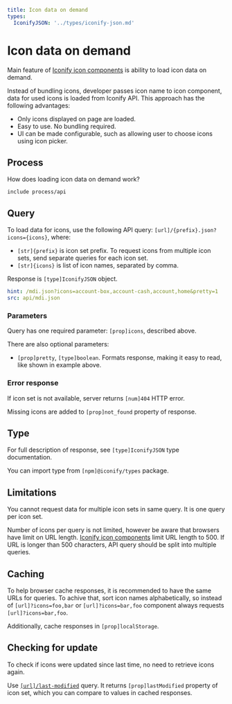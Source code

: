 ```yaml
title: Icon data on demand
types:
  IconifyJSON: '../types/iconify-json.md'
```

# Icon data on demand

Main feature of [Iconify icon components](../icon-components/index.md) is ability to load icon data on demand.

Instead of bundling icons, developer passes icon name to icon component, data for used icons is loaded from Iconify API. This approach has the following advantages:

- Only icons displayed on page are loaded.
- Easy to use. No bundling required.
- UI can be made configurable, such as allowing user to choose icons using icon picker.

## Process

How does loading icon data on demand work?

`include process/api`

## Query

To load data for icons, use the following API query: `[url]/{prefix}.json?icons={icons}`, where:

- `[str]{prefix}` is icon set prefix. To request icons from multiple icon sets, send separate queries for each icon set.
- `[str]{icons}` is list of icon names, separated by comma.

Response is `[type]IconifyJSON` object.

```yaml
hint: /mdi.json?icons=account-box,account-cash,account,home&pretty=1
src: api/mdi.json
```

### Parameters

Query has one required parameter: `[prop]icons`, described above.

There are also optional parameters:

- `[prop]pretty`, `[type]boolean`. Formats response, making it easy to read, like shown in example above.

### Error response

If icon set is not available, server returns `[num]404` HTTP error.

Missing icons are added to `[prop]not_found` property of response.

## Type

For full description of response, see `[type]IconifyJSON` type documentation.

You can import type from `[npm]@iconify/types` package.

## Limitations

You cannot request data for multiple icon sets in same query. It is one query per icon set.

Number of icons per query is not limited, however be aware that browsers have limit on URL length. [Iconify icon components](../icon-components/index.md) limit URL length to 500. If URL is longer than 500 characters, API query should be split into multiple queries.

## Caching

To help browser cache responses, it is recommended to have the same URLs for queries. To achive that, sort icon names alphabetically, so instead of `[url]?icons=foo,bar` or `[url]?icons=bar,foo` component always requests `[url]?icons=bar,foo`.

Additionally, cache responses in `[prop]localStorage`.

## Checking for update

To check if icons were updated since last time, no need to retrieve icons again.

Use [`[url]/last-modified`](./last-modified.md) query. It returns `[prop]lastModified` property of icon set, which you can compare to values in cached responses.
